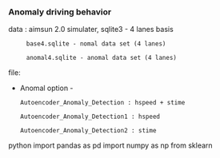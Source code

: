  ### Anomaly driving behavior ###
 
 data : aimsun 2.0 simulater, sqlite3 - 4 lanes basis
 
         base4.sqlite - nomal data set (4 lanes)
 
         anomal4.sqlite - anomal data set (4 lanes)

file:

 - Anomal option -

       Autoencoder_Anomaly_Detection : hspeed + stime
 
       Autoencoder_Anomaly_Detection1 : hspeed
 
       Autoencoder_Anomaly_Detection2 : stime
  
  
python 
  import pandas as pd
import numpy as np
from sklearn
 

